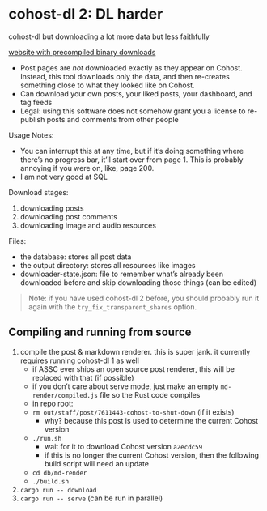 # cohost-dl 2: DL harder
cohost-dl but downloading a lot more data but less faithfully

[website with precompiled binary downloads](https://cloudwithlightning.net/random/chostin/cohost-dl)

- Post pages are *not* downloaded exactly as they appear on Cohost.
  Instead, this tool downloads only the data, and then re-creates something close to what they looked like on Cohost.
- Can download your own posts, your liked posts, your dashboard, and tag feeds
- Legal: using this software does not somehow grant you a license to re-publish posts and comments from other people

Usage Notes:
- You can interrupt this at any time, but if it’s doing something where there’s no progress bar, it’ll start over from page 1.
  This is probably annoying if you were on, like, page 200.
- I am not very good at SQL

Download stages:
1. downloading posts
2. downloading post comments
3. downloading image and audio resources

Files:
- the database: stores all post data
- the output directory: stores all resources like images
- downloader-state.json: file to remember what’s already been downloaded before and skip downloading those things (can be edited)

> Note: if you have used cohost-dl 2 before, you should probably run it again with the `try_fix_transparent_shares` option.

## Compiling and running from source
1. compile the post & markdown renderer. this is super jank. it currently requires running cohost-dl 1 as well
    - if ASSC ever ships an open source post renderer, this will be replaced with that (if possible)
    - if you don’t care about serve mode, just make an empty `md-render/compiled.js` file so the Rust code compiles
    - in repo root:
    - `rm out/staff/post/7611443-cohost-to-shut-down` (if it exists)
        - why? because this post is used to determine the current Cohost version
    - `./run.sh`
      - wait for it to download Cohost version `a2ecdc59`
      - if this is no longer the current Cohost version, then the following build script will need an update
    - `cd db/md-render`
    - `./build.sh`
2. `cargo run -- download`
3. `cargo run -- serve` (can be run in parallel)
